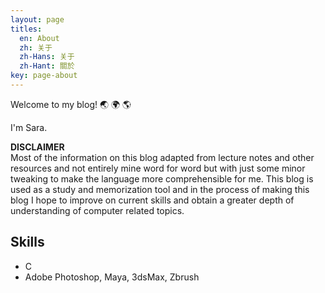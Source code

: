 ```yaml
---
layout: page
titles:
  en: About
  zh: 关于
  zh-Hans: 关于
  zh-Hant: 關於
key: page-about
---
```


Welcome to my blog! :earth_asia: :earth_africa: :earth_americas:

I'm Sara.

**DISCLAIMER**<br>
Most of the information on this blog adapted from lecture notes and other resources and not entirely mine word for word but with just some minor tweaking
to make the language more comprehensible for me. This blog is used as a study and memorization tool and in the process of making this blog I hope to improve on current
skills and obtain a greater depth of understanding of computer related topics. 

## Skills

- C
- Adobe Photoshop, Maya, 3dsMax, Zbrush